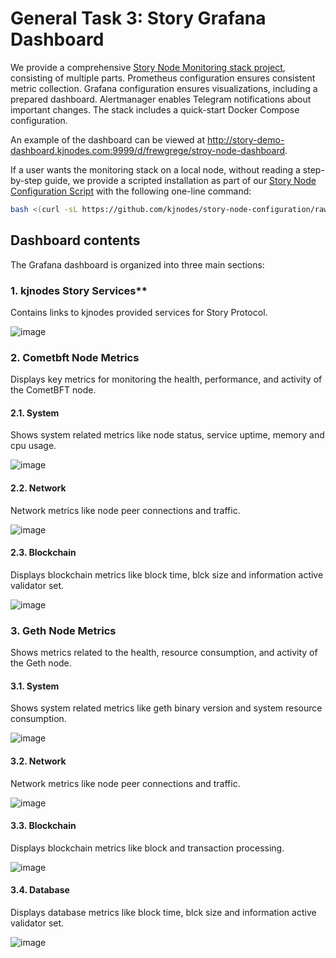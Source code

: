 # General Task 3: Story Grafana Dashboard

We provide a comprehensive [Story Node Monitoring stack project](https://github.com/kjnodes/story-node-monitoring#readme), consisting of multiple parts. Prometheus configuration ensures consistent metric collection. Grafana configuration ensures visualizations, including a prepared dashboard. Alertmanager enables Telegram notifications about important changes. The stack includes a quick-start Docker Compose configuration.

An example of the dashboard can be viewed at http://story-demo-dashboard.kjnodes.com:9999/d/frewgrege/stroy-node-dashboard.

If a user wants the monitoring stack on a local node, without reading a step-by-step guide, we provide a scripted installation as part of our [Story Node Configuration Script](https://github.com/kjnodes/story-node-configuration#readme) with the following one-line command:

```bash
bash <(curl -sL https://github.com/kjnodes/story-node-configuration/raw/refs/heads/main/script.sh) monitor
```

## Dashboard contents

The Grafana dashboard is organized into three main sections:

### 1. kjnodes Story Services**

Contains links to kjnodes provided services for Story Protocol.

![image](https://raw.githubusercontent.com/kjnodes/story-node-monitoring/refs/heads/main/images/dashboard-kjnodes-services.png)

### 2. Cometbft Node Metrics

Displays key metrics for monitoring the health, performance, and activity of the CometBFT node.

#### 2.1. System

Shows system related metrics like node status, service uptime, memory and cpu usage.

![image](https://raw.githubusercontent.com/kjnodes/story-node-monitoring/refs/heads/main/images/dashboard-cometbft-system-metrics.png)

#### 2.2. Network

Network metrics like node peer connections and traffic.

![image](https://raw.githubusercontent.com/kjnodes/story-node-monitoring/refs/heads/main/images/dashboard-cometbft-network-metrics.png)

#### 2.3. Blockchain

Displays blockchain metrics like block time, blck size and information active validator set.

![image](https://raw.githubusercontent.com/kjnodes/story-node-monitoring/refs/heads/main/images/dashboard-cometbft-blockchain-metrics.png)

### 3. Geth Node Metrics

Shows metrics related to the health, resource consumption, and activity of the Geth node.

#### 3.1. System

Shows system related metrics like geth binary version and system resource consumption.

![image](https://raw.githubusercontent.com/kjnodes/story-node-monitoring/refs/heads/main/images/dashboard-geth-system-metrics.png)

#### 3.2. Network

Network metrics like node peer connections and traffic.

![image](https://raw.githubusercontent.com/kjnodes/story-node-monitoring/refs/heads/main/images/dashboard-geth-network-metrics.png)

#### 3.3. Blockchain

Displays blockchain metrics like block and transaction processing.

![image](https://raw.githubusercontent.com/kjnodes/story-node-monitoring/refs/heads/main/images/dashboard-geth-blockchain-metrics.png)

#### 3.4. Database

Displays database metrics like block time, blck size and information active validator set.

![image](https://raw.githubusercontent.com/kjnodes/story-node-monitoring/refs/heads/main/images/dashboard-geth-database-metrics.png)